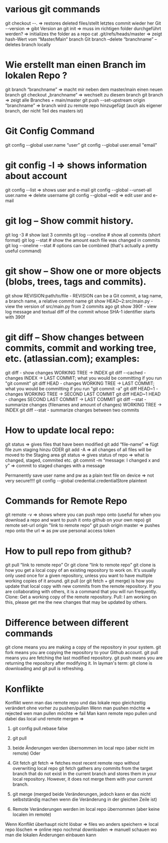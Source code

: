# various git commands
git checkout --. => restores deleted files/stellt letztes commit wieder her
Git --version => gibt Version an
git init => muss im richtigen folder durchgeführt werden? => initializes the folder as a repo
cat .git/refs/heads/master => zeigt hash-Wert vom “Master/Main“ branch 
Git branch –delete “branchname” – deletes branch locally 


# Wie erstellt man einen Branch im lokalen Repo ?
git branch “branchname” => macht mir neben dem master/main einen neuen branch
git checkout „branchname“ => wechselt zu diesem branch 
git branch => zeigt alle Branches + main/master
git push --set-upstream origin “branchname” => branch wird zu remote repo hinzugefügt (auch als eigener branch, der nicht Teil des masters ist)


# Git Config Command 
git config --global user.name “user”
git config --global user.email "email"

# git config -l => shows information about account 
git config --list => shows user and e-mail
git config --global --unset-all user.name => delete username
git config --global –edit => edit user and e-mail


# git log – Show commit history.
git log -3  # show last 3 commits
git log --oneline  # show all commits (short format)
git log --stat  # show the amount each file was changed in commits
git log --oneline --stat  # options can be combined (that's actually a pretty useful command)

# git show – Show one or more objects (blobs, trees, tags and commits).
git show REVISION:path/to/file  - REVISION can be a Git commit, a tag name, a branch name, a relative commit name
git show HEAD~2:src/main.py  - view the version of src/main.py from 2 commits ago
git show 390f  - view log message and textual diff of the commit whose SHA-1 identifier starts with 390f


# git diff – Show changes between commits, commit and working tree, etc. (atlassian.com); examples:
git diff  - show changes WORKING TREE -> INDEX
git diff --cached  - changes INDEX -> LAST COMMIT; what you would be committing if you run "git commit"
git diff HEAD  - changes WORKING TREE -> LAST COMMIT; what you would be committing if you run "git commit -a"
git diff HEAD~1  - changes WORKING TREE -> SECOND LAST COMMIT
git diff HEAD~1 HEAD  - changes SECOND LAST COMMIT -> LAST COMMIT
git diff --stat  - summarize changes (filenames and amount of changes) WORKING TREE -> INDEX
git diff --stat <sha1> <sha2>  - summarize changes between two commits


# How to update local repo:
git status => gives files that have been modified
git add “file-name” => fügt file zum staging hinzu ODER
git add -A => all changes of all files will be moved to the Staging area
git status => gives status of repo => what is changed, staged, commited etc.
git commit -m “message: I changed x and y” => commit to staged changes with a message 


Permanently save user name and pw as a plain text file on device => not very secure!!!!
git config --global credential.credentialStore plaintext

# Commands for Remote Repo
git remote -v => shows where you can push repo onto (useful for when you download a repo and want to push it onto github on your own repo)
git remote set-url origin "link to remote repo"
git push origin master => pushes repo onto the url => as pw use personal access token


# How to pull repo from github?
git pull “link to remote repo”
Or 
git clone “link to remote repo”
git clone is how you get a local copy of an existing repository to work on. It's usually only used once for a given repository, unless you want to have multiple working copies of it around.
git pull (or git fetch + git merge) is how you update that local copy with new commits from the remote repository. If you are collaborating with others, it is a command that you will run frequently.
Clone: Get a working copy of the remote repository.
Pull: I am working on this, please get me the new changes that may be updated by others.

# Difference between different commands 
git clone means you are making a copy of the repository in your system.
git fork means you are copying the repository to your Github account.
git pull means you are fetching the last modified repository.
git push means you are returning the repository after modifying it.
In layman's term: git clone is downloading and git pull is refreshing. 


# Konflikte
Konflikt wenn man das remote repo und das lokale repo gleichzeitig verändert ohne vorher zu pushen/pullen
Wenn man pushen möchte => rejected 
wen man pullen möchte => fail
Man kann remote repo pullen und dabei das local und remote mergen => 
1.	git config pull.rebase false
2.	git pull
3.	beide Änderungen werden übernommen im local repo (aber nicht im remote)
Oder
1.	Git fetch
git fetch => fetches most recent remote repo without overwriting local repo
git fetch gathers any commits from the target branch that do not exist in the current branch and stores them in your local repository. However, it does not merge them with your current branch.

2.	git merge (merged beide Veränderungen, jedoch kann er das nicht selbstständig machen wenn die Veränderung in der gleichen Zeile ist)

3.	Remote Veränderungen werden im local repo übernommen (aber keine localen im remote)


Wenn Konflikt überhaupt nicht lösbar => files wo anders speichern => local repo löschen => online repo nochmal downloaden => manuell schauen wo man die lokalen Änderungen einbauen kann
